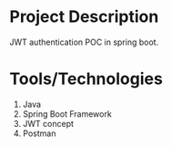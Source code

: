 # Project Description
JWT authentication POC in spring boot.

# Tools/Technologies
1. Java
2. Spring Boot Framework
3. JWT concept
4. Postman
